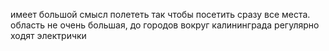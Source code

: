 

имеет большой смысл полететь так чтобы посетить сразу все места. 
область не очень большая, до городов вокруг калининграда регулярно ходят электрички
